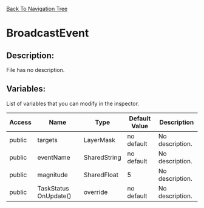 [Back To Navigation Tree](https://wesleywh.github.io/githubpages/docs/navigation.html)
# BroadcastEvent

## Description:
File has no description.

## Variables:
List of variables that you can modify in the inspector.

|Access|Name|Type|Default Value|Description|
|---|---|---|---|---|
|public|targets|LayerMask|no default|No description.|
|public|eventName|SharedString|no default|No description.|
|public|magnitude|SharedFloat|5|No description.|
|public|TaskStatus OnUpdate()|override|no default|No description.|
